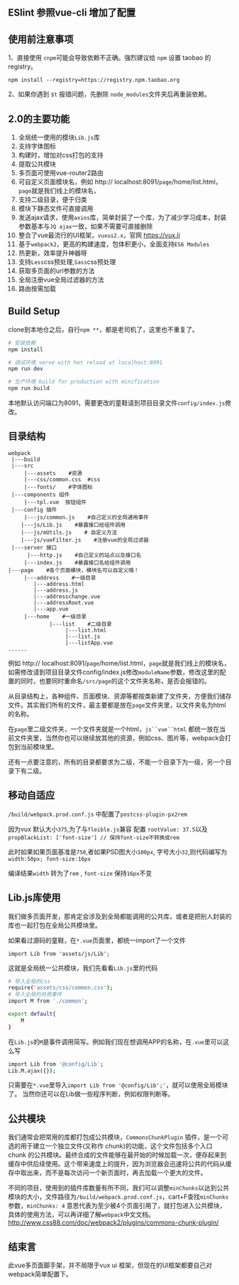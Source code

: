 
## ESlint 参照vue-cli 增加了配置

## 使用前注意事项

1、直接使用 `cnpm`可能会导致依赖不正确。强烈建议给 `npm` 设置 taobao 的 registry。

`npm install --registry=https://registry.npm.taobao.org`

2、如果你遇到 `$t` 报错问题，先删除 `node_modules`文件夹后再重装依赖。

## 2.0的主要功能

 1. 全局统一使用的模块`Lib.js`库
 2. 支持字体图标
 3. 构建时，增加对css打包的支持
 4. 提取公共模块
 5. 多页面可使用vue-router2路由
 6. 可自定义页面模块名，例如 http:// localhost:8091/`page`/home/list.html，`page`就是我们线上的模块名，
 7. 支持二级目录，便于归类
 8. 模块下静态文件可直接调用
 9. 发送ajax请求，使用`axios`库，简单封装了一个库，为了减少学习成本，封装参数基本与`JQ ajax`一致，如果不需要可直接删除
 10. 整合了vue最流行的UI框架，`vuxui2.x`，官网 https://vux.li
 11. 基于`webpack2`，更高的构建速度，包体积更小，全面支持`ES6 Modules`
 12. 热更新，效率提升神器呀
 13. 支持`Less`css预处理,`Sass`css预处理
 14. 获取多页面的url参数的方法
 15. 全局注册vue全局过滤器的方法
 16. 路由按需加载

## Build Setup
clone到本地仓之后，自行`npm **`，都是老司机了，这里也不重复了。


``` bash
# 安装依赖
npm install

# 调试环境 serve with hot reload at localhost:8091
npm run dev

# 生产环境 build for production with minification
npm run build

```
本地默认访问端口为8091，需要更改的童鞋请到项目目录文件`config/index.js`修改。


## 目录结构
```
webpack
 |---build
 |---src
     |---assets    #资源
     |---css/common.css  #css
     |---fonts/    #字体图标
 |---components 组件
     |---tpl.vue  按钮组件
 |---config 插件
     |---js/common.js    #自己定义的全局通用事件
    |---js/Lib.js    #暴露接口给组件调用
    |---js/mUtils.js    # 自定义方法
    |---js/vueFilter.js    #注册vue的全局过滤器
 |---server 接口
      |---http.js    #自己定义的站点以及接口名
     |---index.js    #暴露接口名给组件调用
|---page    #各个页面模块，模块名可以自定义哦！
     |---address    #一级目录
        |---address.html
        |---address.js
        |---addresschange.vue
        |---addressRoot.vue
        |---app.vue
     |---home    #一级目录
             |---list    #二级目录
                  |---list.html
                  |---list.js
                  |---listApp.vue
......

  ```

例如 http:// localhost:8091/`page`/home/list.html，`page`就是我们线上的模块名，如需修改请到项目目录文件config/index.js修改`moduleName`参数，修改这里的配置的同时，也要同时重命名`/src/page`的这个文件夹名称，是否会报错的。

  从目录结构上，各种组件、页面模块、资源等都按类新建了文件夹，方便我们储存文件。其实我们所有的文件，最主要都是放在`page`文件夹里，以文件夹名为html的名称。

在`page`里二级文件夹，一个文件夹就是一个html，`js``vue``html` 都统一放在当前文件夹里，当然你也可以继续放其他的资源，例如css、图片等，webpack会打包到当前模块里。

还有一点要注意的，所有的目录都要求为二级，不能一个目录下为一级，另一个目录下有二级。

## 移动自适应

`/build/webpack.prod.conf.js` 中配置了`postcss-plugin-px2rem`

因为vux 默认大小`375`,为了与`fleible.js`兼容 配置 `rootValue: 37.5`以及`propBlackList: ['font-size'] // 保持font-size不转换成rem`

此时如果如果页面基准是`750`,者如果PSD图大小`100px`, 字号大小`32`,则代码编写为 `width:50px; font-size:16px` 

编译结果`width` 转为了`rem` , `font-size` 保持`16px`不变

## Lib.js库使用

我们做多页面开发，那肯定会涉及到全局都能调用的公共库，或者是把别人封装的库也一起打包在全局公共模块里。

如果看过源码的童鞋，在`*.vue`页面里，都统一import了一个文件

```
import Lib from 'assets/js/Lib';
```
这就是全局统一公共模块，我们先看看`Lib.js`里的代码

``` bash
# 导入全局的css
require('assets/css/common.css');
# 导入全局的共用事件
import M from './common';

export default{
	M
}

```
在`Lib.js`的`M`是事件调用简写。例如我们现在想调用APP的名称，在`.vue`里可以这么写

``` bash
import Lib from '@config/Lib';
Lib.M.ajax({}); 
```
只需要在`*.vue`里导入`import Lib from '@config/Lib';'`，就可以使用全局模块了。
当然你还可以在Lib做一些程序判断，例如权限判断等。

## 公共模块
我们通常会把常用的库都打包成公共模块，`CommonsChunkPlugin` 插件，是一个可选的用于建立一个独立文件(又称作 chunk)的功能，这个文件包括多个入口 chunk 的公共模块。最终合成的文件能够在最开始的时候加载一次，便存起来到缓存中供后续使用。这个带来速度上的提升，因为浏览器会迅速将公共的代码从缓存中取出来，而不是每次访问一个新页面时，再去加载一个更大的文件。

不同的项目，使用到的插件库数量有所不同，我们可以调整`minChunks`以达到公共模块的大小，文件路径为`/build/webpack.prod.conf.js`，cart+F查找`minChunks`参数，`minChunks: 4` 意思代表为至少被4个页面引用了，就打包进入公共模块，具体的使用方法，可以再详细了解`webpack`中文文档。http://www.css88.com/doc/webpack2/plugins/commons-chunk-plugin/


## 结束言
此vue多页面脚手架，并不局限于vux ui 框架，但现在的UI框架都要自己对webpack简单配置下。

